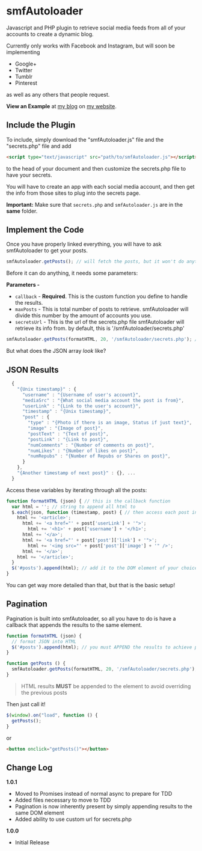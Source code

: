 # smfAutoloader
Javascript and PHP plugin to retrieve social media feeds from all of your accounts to create a dynamic blog.

Currently only works with Facebook and Instagram, but will soon be implementing

* Google+
* Twitter
* Tumblr
* Pinterest

as well as any others that people request.

__View an Example__ at [my blog](http://jmitchell.co/feed "Jake Mitchell's blog") on [my website](http://jmitchell.co "Jake Mitchell's website").

## Include the Plugin

To include, simply download the "smfAutoloader.js" file and the "secrets.php" file and add

```html
<script type="text/javascript" src="path/to/smfAutoloader.js"></script>
```

to the head of your document and then customize the secrets.php file to have your secrets.

You will have to create an app with each social media account, and then get the info from those sites to plug into the secrets page.

__Important:__ Make sure that `secrets.php` and `smfAutoloader.js` are in the __same__ folder.

## Implement the Code

Once you have properly linked everything, you will have to ask smfAutoloader to get your posts.

```js
smfAutoloader.getPosts(); // will fetch the posts, but it won't do anything with them.
```

Before it can do anything, it needs some parameters:

__Parameters -__
+ `callback` - __Required__. This is the custom function you define to handle the results.
+ `maxPosts` - This is total number of posts to retrieve. smfAutoloader will divide this number by the amount of accounts you use.
+ `secretsUrl` - This is the url of the secrets.php file smfAutoloader will retrieve its info from. by default, this is '/smfAutoloader/secrets.php'


```js
smfAutoloader.getPosts(formatHTML, 20, '/smfAutoloader/secrets.php'); // this will get 20 posts and send them to formatHTML in a JSON array
```

But what does the JSON array _look_ like?

## JSON Results

```js
  {
    "{Unix timestamp}" : {
      "username" : "{Username of user's account}",
      "mediaSrc" : "{What social media account the post is from}",
      "userLink" : "{Link to the user's account}",
      "timestamp" : "{Unix timestamp}",
      "post" : {
        "type" : "{Photo if there is an image, Status if just text}",
        "image" : "{Image of post}",
        "postText" : "{Text of post}",
        "postLink" : "{Link to post}",
        "numComments" : "{Number of comments on post}",
        "numLikes" : "{Number of likes on post}",
        "numRepubs" : "{Number of Repubs or Shares on post}",
      }
    }, 
    "{Another timestamp of next post}" : {}, ...
  }
```

Access these variables by iterating through all the posts:

```js
function formatHTML (json) { // this is the callback function
  var html = ''; // string to append all html to
  $.each(json, function (timestamp, post) { // then access each post individually
    html += '<article>';
      html += '<a href="' + post['userLink'] + '">';
        html += '<h1>' + post['username'] + '</h1>';
      html += '</a>';
      html += '<a href="' + post['post']['link'] + '">';
        html += '<img src="' + post['post']['image'] + '" />';
      html += '</a>';
    html += '</article>';
  }
  $('#posts').append(html); // add it to the DOM element of your choice
}
```

You can get way more detailed than that, but that is the basic setup!

## Pagination

Pagination is built into smfAutoloader, so all you have to do is have a callback that appends the results to the same element.

```js
function formatHTML (json) {
  // format JSON into HTML
  $('#posts').append(html); // you must APPEND the results to achieve pagination
}

function getPosts () {
  smfAutoloader.getPosts(formatHTML, 20, '/smfAutoloader/secrets.php');
}
```

> HTML results __MUST__ be appended to the element to avoid overriding the previous posts

Then just call it!

```js
$(window).on("load", function () {
  getPosts();
}
```
or
```html
<button onclick="getPosts()"></button>
```

## Change Log

__1.0.1__

- Moved to Promises instead of normal async to prepare for TDD
- Added files necessary to move to TDD
- Pagination is now inherently present by simply appending results to the same DOM element
- Added ability to use custom url for secrets.php

__1.0.0__

- Initial Release

